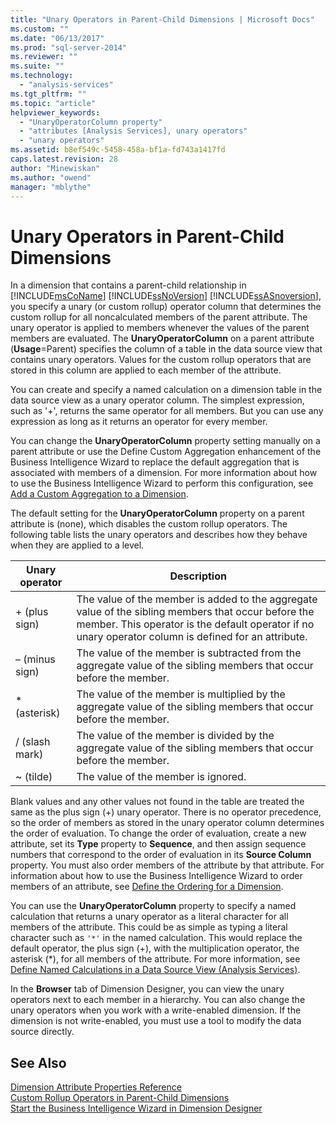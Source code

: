 ```yaml
---
title: "Unary Operators in Parent-Child Dimensions | Microsoft Docs"
ms.custom: ""
ms.date: "06/13/2017"
ms.prod: "sql-server-2014"
ms.reviewer: ""
ms.suite: ""
ms.technology: 
  - "analysis-services"
ms.tgt_pltfrm: ""
ms.topic: "article"
helpviewer_keywords: 
  - "UnaryOperatorColumn property"
  - "attributes [Analysis Services], unary operators"
  - "unary operators"
ms.assetid: b8ef549c-5458-458a-bf1a-fd743a1417fd
caps.latest.revision: 28
author: "Minewiskan"
ms.author: "owend"
manager: "mblythe"
---
```

# Unary Operators in Parent-Child Dimensions
  In a dimension that contains a parent-child relationship in [!INCLUDE[msCoName](../includes/msconame-md.md)] [!INCLUDE[ssNoVersion](../includes/ssnoversion-md.md)] [!INCLUDE[ssASnoversion](../includes/ssasnoversion-md.md)], you specify a unary (or custom rollup) operator column that determines the custom rollup for all noncalculated members of the parent attribute. The unary operator is applied to members whenever the values of the parent members are evaluated. The **UnaryOperatorColumn** on a parent attribute (**Usage**=Parent) specifies the column of a table in the data source view that contains unary operators. Values for the custom rollup operators that are stored in this column are applied to each member of the attribute.  
  
 You can create and specify a named calculation on a dimension table in the data source view as a unary operator column. The simplest expression, such as '+', returns the same operator for all members. But you can use any expression as long as it returns an operator for every member.  
  
 You can change the **UnaryOperatorColumn** property setting manually on a parent attribute or use the Define Custom Aggregation enhancement of the Business Intelligence Wizard to replace the default aggregation that is associated with members of a dimension. For more information about how to use the Business Intelligence Wizard to perform this configuration, see [Add a Custom Aggregation to a Dimension](../../2014/analysis-services/add-a-custom-aggregation-to-a-dimension.md).  
  
 The default setting for the **UnaryOperatorColumn** property on a parent attribute is (none), which disables the custom rollup operators. The following table lists the unary operators and describes how they behave when they are applied to a level.  
  
|Unary operator|Description|  
|--------------------|-----------------|  
|+ (plus sign)|The value of the member is added to the aggregate value of the sibling members that occur before the member. This operator is the default operator if no unary operator column is defined for an attribute.|  
|– (minus sign)|The value of the member is subtracted from the aggregate value of the sibling members that occur before the member.|  
|* (asterisk)|The value of the member is multiplied by the aggregate value of the sibling members that occur before the member.|  
|/ (slash mark)|The value of the member is divided by the aggregate value of the sibling members that occur before the member.|  
|~ (tilde)|The value of the member is ignored.|  
  
 Blank values and any other values not found in the table are treated the same as the plus sign (+) unary operator. There is no operator precedence, so the order of members as stored in the unary operator column determines the order of evaluation. To change the order of evaluation, create a new attribute, set its **Type** property to **Sequence**, and then assign sequence numbers that correspond to the order of evaluation in its **Source Column** property. You must also order members of the attribute by that attribute. For information about how to use the Business Intelligence Wizard to order members of an attribute, see [Define the Ordering for a Dimension](../../2014/analysis-services/define-the-ordering-for-a-dimension.md).  
  
 You can use the **UnaryOperatorColumn** property to specify a named calculation that returns a unary operator as a literal character for all members of the attribute. This could be as simple as typing a literal character such as `'*'` in the named calculation. This would replace the default operator, the plus sign (+), with the multiplication operator, the asterisk (*), for all members of the attribute. For more information, see [Define Named Calculations in a Data Source View &#40;Analysis Services&#41;](../../2014/analysis-services/define-named-calculations-in-a-data-source-view-analysis-services.md).  
  
 In the **Browser** tab of Dimension Designer, you can view the unary operators next to each member in a hierarchy. You can also change the unary operators when you work with a write-enabled dimension. If the dimension is not write-enabled, you must use a tool to modify the data source directly.  
  
## See Also  
 [Dimension Attribute Properties Reference](../../2014/analysis-services/dimension-attribute-properties-reference.md)   
 [Custom Rollup Operators in Parent-Child Dimensions](../../2014/analysis-services/custom-rollup-operators-in-parent-child-dimensions.md)   
 [Start the Business Intelligence Wizard in Dimension Designer](../../2014/analysis-services/start-the-business-intelligence-wizard-in-dimension-designer.md)  
  
  